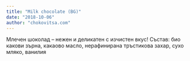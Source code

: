 ```yaml
---
title: "Milk chocolate (BG)"
date: "2018-10-06"
author: "chokovitsa.com"
---
```

Млечен шоколад – нежен и деликатен с изчистен вкус! 
Състав: био какови зърна, какаово масло, нерафинирана тръстикова захар, сухо мляко, ванилия